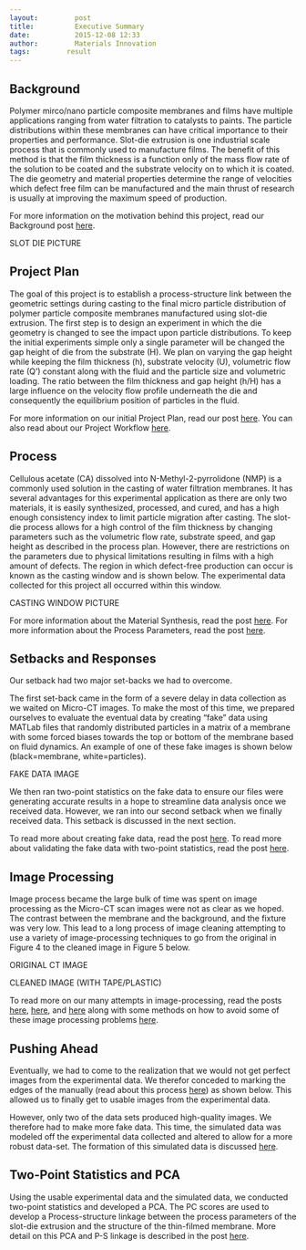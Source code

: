 ```yaml
---
layout:     	post
title:      	Executive Summary
date:       	2015-12-08 12:33
author:     	Materials Innovation
tags:         result
---
```


## Background

Polymer mirco/nano particle composite membranes and films have multiple applications ranging from water filtration to catalysts to paints. The particle distributions within these membranes can have critical importance to their properties and performance.
Slot-die extrusion is one industrial scale process that is commonly used to manufacture films. The benefit of this method is that the film thickness is a function only of the mass flow rate of the solution to be coated and the substrate velocity on to which it is coated. The die geometry and material properties determine the range of velocities which defect free film can be manufactured and the main thrust of research is usually at improving the maximum speed of production.

For more information on the motivation behind this project, read our Background post [here](http://materials-informatics-class-fall2015.github.io/MIC-Microparticle-distribution/2015/09/08/background/ "Background").

SLOT DIE PICTURE

## Project Plan

The goal of this project is to establish a process-structure link between the geometric settings during casting to the final micro particle distribution of polymer particle composite membranes manufactured using slot-die extrusion. 
The first step is to design an experiment in which the die geometry is changed to see the impact upon particle distributions. To keep the initial experiments simple only a single parameter will be changed the gap height of die from the substrate (H). We plan on varying the gap height while keeping the film thickness (h), substrate velocity (U), volumetric flow rate (Q’) constant along with the fluid and the particle size and volumetric loading. The ratio between the film thickness and gap height (h/H) has a large influence on the velocity flow profile underneath the die and consequently the equilibrium position of particles in the fluid. 

For more information on our initial Project Plan, read our post [here](http://materials-informatics-class-fall2015.github.io/MIC-Microparticle-distribution/2015/09/08/Project_Plan/ "Project Plan").
You can also read about our Project Workflow [here](http://materials-informatics-class-fall2015.github.io/MIC-Microparticle-distribution/2015/09/26/Mowrkflow/ "Workflow").

## Process

Cellulous acetate (CA) dissolved into N-Methyl-2-pyrrolidone (NMP) is a commonly used solution in the casting of water filtration membranes. It has several advantages for this experimental application as there are only two materials, it is easily synthesized, processed, and cured, and has a high enough consistency index to limit particle migration after casting.
The slot-die process allows for a high control of the film thickness by changing parameters such as the volumetric flow rate, substrate speed, and gap height as described in the process plan. However, there are restrictions on the parameters due to physical limitations resulting in films with a high amount of defects. The region in which defect-free production can occur is known as the casting window and is shown below. The experimental data collected for this project all occurred within this window.

CASTING WINDOW PICTURE

For more information about the Material Synthesis, read the post [here](http://materials-informatics-class-fall2015.github.io/MIC-Microparticle-distribution/2015/09/22/Material_Synthesis/ "Material Synthesis").
For more information about the Process Parameters, read the post [here](http://materials-informatics-class-fall2015.github.io/MIC-Microparticle-distribution/2015/09/29/Process/ "Process - The P in PSP").

## Setbacks and Responses

Our setback had two major set-backs we had to overcome.

The first set-back came in the form of a severe delay in data collection as we waited on Micro-CT images. To make the most of this time, we prepared ourselves to evaluate the eventual data by creating “fake” data using MATLab files that randomly distributed particles in a matrix of a membrane with some forced biases towards the top or bottom of the membrane based on fluid dynamics. An example of one of these fake images is shown below (black=membrane, white=particles).

FAKE DATA IMAGE

We then ran two-point statistics on the fake data to ensure our files were generating accurate results in a hope to streamline data analysis once we received data. However, we ran into our second setback when we finally received data. This setback is discussed in the next section.

To read more about creating fake data, read the post [here](http://materials-informatics-class-fall2015.github.io/MIC-Microparticle-distribution/2015/10/15/Waiting/ "Working While We Wait").
To read more about validating the fake data with two-point statistics, read the post [here](http://materials-informatics-class-fall2015.github.io/MIC-Microparticle-distribution/2015/10/15/Validation/ "Validation of 'Fake' Data").

## Image Processing

Image process became the large bulk of time was spent on image processing as the Micro-CT scan images were not as clear as we hoped. The contrast between the membrane and the background, and the fixture was very low. This lead to a long process of image cleaning attempting to use a variety of image-processing techniques to go from the original in Figure 4 to the cleaned image in Figure 5 below.

ORIGINAL CT IMAGE

CLEANED IMAGE (WITH TAPE/PLASTIC)

To read more on our many attempts in image-processing, read the posts [here](http://materials-informatics-class-fall2015.github.io/MIC-Microparticle-distribution/2015/10/30/Image%20Processing%20-%20Issues/ "Image Processing - Issues"), [here](http://materials-informatics-class-fall2015.github.io/MIC-Microparticle-distribution/2015/10/30/Image%20Processing%20-%20Background%20Noise/ "Image Processing - Background Noise"), and [here](http://materials-informatics-class-fall2015.github.io/MIC-Microparticle-distribution/2015/11/11/Image%20Processing%20-%20Contrast/ "Image Processing - Contrast") along with some methods on how to avoid some of these image processing problems [here](http://materials-informatics-class-fall2015.github.io/MIC-Microparticle-distribution/2015/11/22/FutureImaging/ "Avoiding Image Processing Problems").

## Pushing Ahead

Eventually, we had to come to the realization that we would not get perfect images from the experimental data. We therefor conceded to marking the edges of the manually (read about this process [here](http://materials-informatics-class-fall2015.github.io/MIC-Microparticle-distribution/2015/11/22/Painting/ "Manual Edge Detection")) as shown below. This allowed us to finally get to usable images from the experimental data.

However, only two of the data sets produced high-quality images. We therefore had to make more fake data. This time, the simulated data was modeled off the experimental data collected and altered to allow for a more robust data-set. The formation of this simulated data is discussed [here](http://materials-informatics-class-fall2015.github.io/MIC-Microparticle-distribution/2015/12/07/Fake-ish%20Data%20-%20Part%202/ "Fake-ish Data Pt. 2").

## Two-Point Statistics and PCA

Using the usable experimental data and the simulated data, we conducted two-point statistics and developed a PCA. The PC scores are used to develop a Process-structure linkage between the process parameters of the slot-die extrusion and the structure of the thin-filmed membrane.
More detail on this PCA and P-S linkage is described in the post [here](http://materials-informatics-class-fall2015.github.io/MIC-Microparticle-distribution/2015/12/08/PCA/ "PCA").

